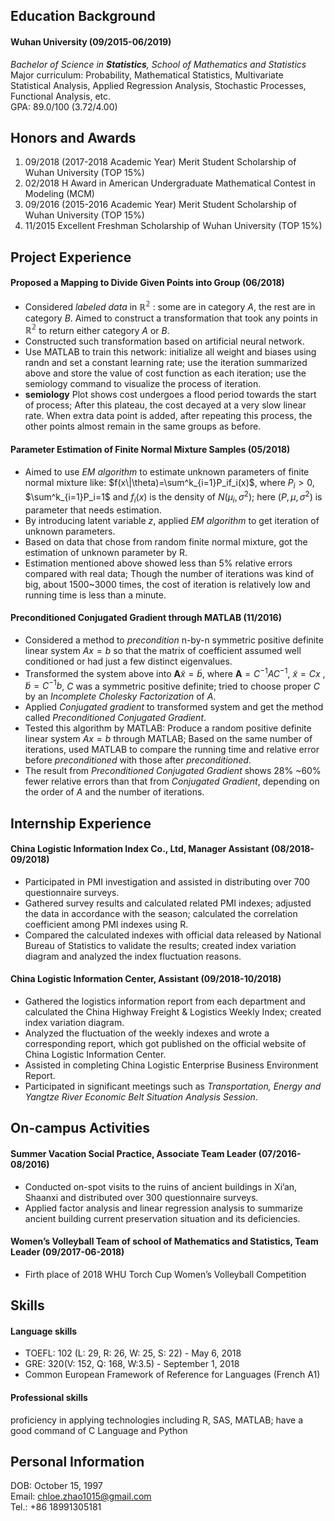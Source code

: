 
## Education Background

#### Wuhan University (09/2015-06/2019)

*Bachelor of Science in **Statistics**, School of Mathematics and Statistics* <br>
Major curriculum: Probability, Mathematical Statistics, Multivariate Statistical Analysis, Applied Regression Analysis, Stochastic Processes, Functional Analysis, etc.<br>
GPA: 89.0/100 (3.72/4.00)

## Honors and Awards

1. 09/2018 (2017-2018 Academic Year) Merit Student Scholarship of Wuhan University (TOP 15%)
2. 02/2018 H Award in American Undergraduate Mathematical Contest in Modeling (MCM)
3. 09/2016 (2015-2016 Academic Year) Merit Student Scholarship of Wuhan University (TOP 15%)
4. 11/2015 Excellent Freshman Scholarship of Wuhan University (TOP 15%)

## Project Experience

#### Proposed a Mapping to Divide Given Points into Group (06/2018)                              
* Considered *labeled data* in $\mathbb{R^2}$ : some are in category *A*, the rest are in category *B*. Aimed to construct a transformation that took any points in  $\mathbb{R^2}$ to return either category *A* or *B*.
* Constructed such transformation based on artificial neural network.
* Use MATLAB to train this network: initialize all weight and biases using randn and set a constant learning rate; use the iteration summarized above and store the value of cost function as each iteration; use the semiology command to visualize the process of iteration.
* **semiology** Plot shows cost undergoes a flood period towards the start of process; After this plateau, the cost decayed at a very slow linear rate. When extra data point is added, after repeating this process, the other points almost remain in the same groups as before.

#### Parameter Estimation of Finite Normal Mixture Samples (05/2018)
* Aimed to use *EM algorithm* to estimate unknown parameters of finite normal mixture like: $f(x\|\theta)=\sum^k_{i=1}P_if_i(x)$, where $P_i > 0$, $\sum^k_{i=1}P_i=1$ and $f_i(x)$ is the density of $N(\mu_i,\sigma^2)$; here $(P, \mu, \sigma^2)$ is parameter that needs estimation.
* By introducing latent variable $z$, applied *EM algorithm* to get iteration of unknown parameters.
* Based on data that chose from random finite normal mixture, got the estimation of unknown parameter by R. 
* Estimation mentioned above showed less than 5% relative errors compared with real data; Though the number of iterations was kind of big, about 1500~3000 times, the cost of iteration is relatively low and running time is less than a minute.

#### Preconditioned Conjugated Gradient through MATLAB (11/2016)
* Considered a method to *precondition* n-by-n symmetric positive definite linear system $Ax=b$ so that the matrix of coefficient assumed well conditioned or had just a few distinct eigenvalues.
* Transformed the system above into $\mathbf{A}\tilde{x}=\tilde{b}$, where $\mathbf{A}=C^{-1}AC^{-1}$, $\tilde{x}=Cx$ , $\tilde{b}=C^{-1}b$, $C$ was a symmetric positive definite; tried to choose proper $C$ by an *Incomplete Cholesky Factorization* of $A$.
* Applied *Conjugated gradient* to transformed system and get the method called *Preconditioned Conjugated Gradient*.
* Tested this algorithm by MATLAB: Produce a random positive definite linear system $Ax=b$ through MATLAB; Based on the same number of iterations, used MATLAB to compare the running time and relative error before *preconditioned* with those after *preconditioned*.
* The result from *Preconditioned Conjugated Gradient* shows 28% ~60% fewer relative errors than that from *Conjugated Gradient*, depending on the order of $A​$ and the number of iterations. 

## Internship Experience

#### China Logistic Information Index Co., Ltd, Manager Assistant (08/2018-09/2018)
* Participated in PMI investigation and assisted in distributing over 700 questionnaire surveys. 
* Gathered survey results and calculated related PMI indexes; adjusted the data in accordance with the season; calculated the correlation coefficient among PMI indexes using R. 
* Compared the calculated indexes with official data released by National Bureau of Statistics to validate the results; created index variation diagram and analyzed the index fluctuation reasons.

#### China Logistic Information Center, Assistant (09/2018-10/2018)
- Gathered the logistics information report from each department and calculated the China Highway Freight & Logistics Weekly Index; created index variation diagram. 
- Analyzed the fluctuation of the weekly indexes and wrote a corresponding report, which got published on the official website of China Logistic Information Center. 
- Assisted in completing China Logistic Enterprise Business Environment Report. 
- Participated in significant meetings such as *Transportation, Energy and Yangtze River Economic Belt Situation Analysis Session*.

## On-campus Activities

#### Summer Vacation Social Practice, Associate Team Leader (07/2016-08/2016)
* Conducted on-spot visits to the ruins of ancient buildings in Xi’an, Shaanxi and distributed over 300 questionnaire surveys.
* Applied factor analysis and linear regression analysis to summarize ancient building current preservation situation and its deficiencies.

#### Women’s Volleyball Team of school of Mathematics and Statistics, Team Leader (09/2017-06-2018)
* Firth place of 2018 WHU Torch Cup Women’s Volleyball Competition

## Skills

#### Language skills
* TOEFL: 102 (L: 29, R: 26, W: 25, S: 22) - May 6, 2018
* GRE: 320(V: 152, Q: 168, W:3.5) - September 1, 2018
* Common European Framework of Reference for Languages (French A1)

#### Professional skills
proficiency in applying technologies including R, SAS, MATLAB; have a good command of C Language and Python

## Personal Information
DOB: October 15, 1997 <br>
Email: chloe.zhao1015@gmail.com <br>
Tel.: +86 18991305181 